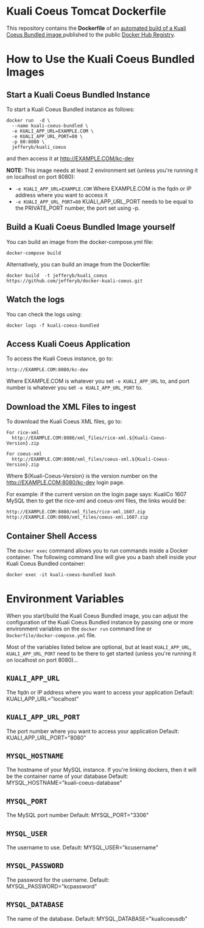 # Kuali Coeus Tomcat Dockerfile

This repository contains the **Dockerfile** of an [ automated build of a Kuali Coeus Bundled image ](https://registry.hub.docker.com/u/jefferyb/kuali_coeus/) published to the public [Docker Hub Registry](https://registry.hub.docker.com/).

# How to Use the Kuali Coeus Bundled Images

## Start a Kuali Coeus Bundled Instance

To start a Kuali Coeus Bundled instance as follows:

```
docker run  -d \
  --name kuali-coeus-bundled \
  -e KUALI_APP_URL=EXAMPLE.COM \
  -e KUALI_APP_URL_PORT=80 \
  -p 80:8080 \
  jefferyb/kuali_coeus
```

and then access it at http://EXAMPLE.COM/kc-dev

**NOTE:** This image needs at least 2 environment set (unless you're running it on localhost on port 8080):
  * `-e KUALI_APP_URL=EXAMPLE.COM` Where EXAMPLE.COM is the fqdn or IP address where you want to access it
  * `-e KUALI_APP_URL_PORT=80` KUALI_APP_URL_PORT needs to be equal to the PRIVATE_PORT number, the port set using -p.

## Build a Kuali Coeus Bundled Image yourself

You can build an image from the docker-compose.yml file:

    docker-compose build

Alternatively, you can build an image from the Dockerfile:

    docker build  -t jefferyb/kuali_coeus https://github.com/jefferyb/docker-kuali-coeus.git

## Watch the logs

You can check the logs using:

    docker logs -f kuali-coeus-bundled

## Access Kuali Coeus Application

To access the Kuali Coeus instance, go to:

    http://EXAMPLE.COM:8080/kc-dev

Where EXAMPLE.COM is whatever you set `-e KUALI_APP_URL` to,
and port number is whatever you set `-e KUALI_APP_URL_PORT` to.

## Download the XML Files to ingest

To download the Kuali Coeus XML files, go to:

    For rice-xml
      http://EXAMPLE.COM:8080/xml_files/rice-xml.${Kuali-Coeus-Version}.zip

    For coeus-xml
      http://EXAMPLE.COM:8080/xml_files/coeus-xml.${Kuali-Coeus-Version}.zip

Where ${Kuali-Coeus-Version} is the version number on the http://EXAMPLE.COM:8080/kc-dev login page.

For example:
if the current version on the login page says: KualiCo 1607 MySQL
then to get the rice-xml and coeus-xml files, the links would be:

    http://EXAMPLE.COM:8080/xml_files/rice-xml.1607.zip
    http://EXAMPLE.COM:8080/xml_files/coeus-xml.1607.zip

## Container Shell Access

The `docker exec` command allows you to run commands inside a Docker container. The following command line will give you a bash shell inside your Kuali Coeus Bundled container:

    docker exec -it kuali-coeus-bundled bash

# Environment Variables

When you start/build the Kuali Coeus Bundled image, you can adjust the configuration of the Kuali Coeus Bundled instance by passing one or more environment variables on the `docker run` command line or `Dockerfile/docker-compose.yml` file.

Most of the variables listed below are optional, but at least `KUALI_APP_URL`, `KUALI_APP_URL_PORT` need to be there to get started (unless you're running it on localhost on port 8080)...

## `KUALI_APP_URL`
The fqdn or IP address where you want to access your application
Default: KUALI_APP_URL="localhost"

## `KUALI_APP_URL_PORT`
The port number where you want to access your application
Default: KUALI_APP_URL_PORT="8080"

## `MYSQL_HOSTNAME`
The hostname of your MySQL instance. If you're linking dockers, then it will be the container name of your database
Default: MYSQL_HOSTNAME="kuali-coeus-database"

## `MYSQL_PORT`
The MySQL port number
Default: MYSQL_PORT="3306"

## `MYSQL_USER`
The username to use.
Default: MYSQL_USER="kcusername"

## `MYSQL_PASSWORD`
The password for the username.
Default: MYSQL_PASSWORD="kcpassword"

## `MYSQL_DATABASE`
The name of the database.
Default: MYSQL_DATABASE="kualicoeusdb"
